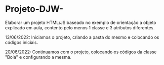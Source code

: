 # Projeto-DJW-
Elaborar um projeto HTML/JS baseado no exemplo de orientação a objeto explicado em aula, contento pelo menos 1 classe e 3 atributos diferentes.

13/06/2022: Iniciamos o projeto, criando a pasta do mesmo e colocando os códigos iniciais.

20/06/2022: Continuamos com o projeto, colocando os códigos da classe "Bola" e configurando a mesma. 